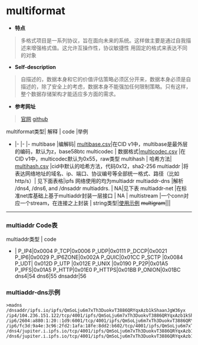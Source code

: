 # multiformat

- **特点**
>多格式项目是一系列协议，旨在面向未来的系统。这样做主要是通过自我描述来增强格式值。这允许互操作性，协议敏捷性
>用固定的格式来表达不同的对象

- **Self-description**
>自描述的，数据本身和它的价值评估策略必须区分开来，数据本身必须是自描述的，除了安全上的考虑，数据本身不能强加任何限制策略。只有这样，整个数据存储架构才能适应多方面的需求。

- **参考网址**

>[官网](https://multiformats.io/)
>[github](https://github.com/multiformats)

multiformat类型| 解释 | code |举例
- |- |- |- 
multibase |编解码| [multibase.csv](https://github.com/multiformats/multibase/blob/master/multibase.csv )|在CID v1中，multibase是最外层的编码，默认为z，base58btc 
multicodec | 数据格式|[multicodec.csv](https://github.com/multiformats/multicodec/blob/master/table.csv)  |在CID v1中，multicodec默认为0x55，raw类型
multihash | 哈希方法| [multihash.csv](https://github.com/multiformats/multihash/blob/master/hashtable.csv) |cid中默认的哈希方法，代码0x12，sha2-256
multiaddr |将表达网络地址的域名、ip、端口、协议编号等全部统一格式、路径（比如http/s）| 见下面表格|ipfs 网络使用的均为multiaddr
multiaddr-dns |解析 /dns4, /dns6, and /dnsaddr multiaddrs. |  NA|见下表
multiaddr-net |在标准net库基础上基于multiaddr封装一层接口 | NA |
multistream |一个conn对应一个stream，在连接之上封装 |  string类型|[使用示例](https://gitlab.com/waynewyang/ipfs/tree/master/multistream)
~~multigram~~|||

***
### multiaddr Code表
multiaddr类型 | code
- |
P_IP4|0x0004
P_TCP|0x0006
P_UDP|0x0111
P_DCCP|0x0021
P_IP6|0x0029
P_IP6ZONE|0x002A
P_QUIC|0x01CC
P_SCTP |0x0084
P_UDT| 0x012D
P_UTP |0x012E
P_UNIX |0x0190
P_P2P|0x01A5
P_IPFS|0x01A5
P_HTTP|0x01E0
P_HTTPS|0x01BB
P_ONION|0x01BC
dns4|54
dns6|55
dnsaddr|56

### multiaddr-dns示例
```
>madns /dnsaddr/ipfs.io/ipfs/QmSoLju6m7xTh3DuokvT3886QRYqxAzb1kShaanJgW36yx
/ip4/104.236.151.122/tcp/4001/ipfs/QmSoLju6m7xTh3DuokvT3886QRYqxAzb1kShaanJgW36yx
/ip6/2604:a880:1:20::1d9:6001/tcp/4001/ipfs/QmSoLju6m7xTh3DuokvT3886QRYqxAzb1kShaanJgW36yx
/ip6/fc3d:9a4e:3c96:2fd2:1afa:18fe:8dd2:b602/tcp/4001/ipfs/QmSoLju6m7xTh3DuokvT3886QRYqxAzb1kShaanJgW36yx
/dns4/jupiter.i.ipfs.io/tcp/4001/ipfs/QmSoLju6m7xTh3DuokvT3886QRYqxAzb1kShaanJgW36yx
/dns6/jupiter.i.ipfs.io/tcp/4001/ipfs/QmSoLju6m7xTh3DuokvT3886QRYqxAzb1kShaanJgW36yx
```